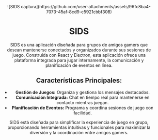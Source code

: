 <div align="center">
  ![SIDS captura](https://github.com/user-attachments/assets/96fc8ba4-7073-45af-8cd9-c5921cbbf308)

  <h1>SIDS</h1>
  <p>
    SIDS es una aplicación diseñada para grupos de amigos gamers que desean mantenerse conectados y organizados durante sus sesiones de juego. Construida con React y Electron, esta aplicación ofrece una plataforma integrada para jugar internamente, la comunicación y planificación de eventos en línea.
  </p>
  
  <h2>Características Principales:</h2>
  <ul>
    <li><strong>Gestión de Juegos:</strong> Organiza y gestiona los mensajes destacados.</li>
    <li><strong>Comunicación Integrada:</strong> Chat en tiempo real para mantenerse en contacto mientras juegan.</li>
    <li><strong>Planificación de Eventos:</strong> Programa y coordina sesiones de juego con facilidad.</li>
  </ul>
  
  <p>
    SIDS está diseñada para simplificar la experiencia de juego en grupo, proporcionando herramientas intuitivas y funcionales para maximizar la diversión y la coordinación entre amigos gamers.
  </p>
</div>
